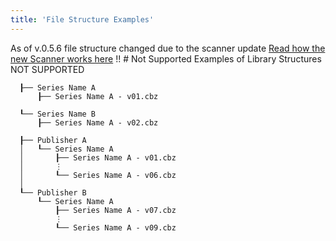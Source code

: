 ```yaml
---
title: 'File Structure Examples'
---
```


As of v.0.5.6 file structure changed due to the scanner update
[Read how the new Scanner works here](https://wiki.kavitareader.com/en/guides/misc/how-the-scanner-works)
!! # Not Supported
Examples of Library Structures NOT SUPPORTED
```Library Root
  ┠── Series Name A
      ┠── Series Name A - v01.cbz
      
  ┖── Series Name B
      ┠── Series Name A - v02.cbz
```
```Library Root
  ┠── Publisher A
  │   ┖── Series Name A
  │       ┠── Series Name A - v01.cbz
  │       ⋮
  │       ┖── Series Name A - v06.cbz
  │
  ┖── Publisher B
      ┖── Series Name A
          ┠── Series Name A - v07.cbz
          ⋮
          ┖── Series Name A - v09.cbz
```
